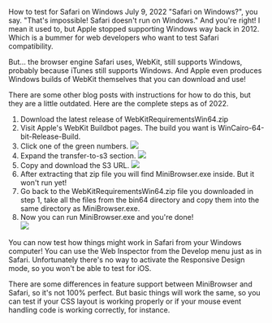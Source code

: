 
How to test for Safari on Windows
July 9, 2022
"Safari on Windows?", you say. "That's impossible! Safari doesn't run on Windows." And you're right! I mean it used to, but Apple stopped supporting Windows way back in 2012. Which is a bummer for web developers who want to test Safari compatibility.

But... the browser engine Safari uses, WebKit, still supports Windows, probably because iTunes still supports Windows. And Apple even produces Windows builds of WebKit themselves that you can download and use!

There are some other blog posts with instructions for how to do this, but they are a little outdated. Here are the complete steps as of 2022.


1. Download the latest release of WebKitRequirementsWin64.zip
2. Visit Apple's WebKit Buildbot pages. The build you want is WinCairo-64-bit-Release-Build.
3. Click one of the green numbers.
![](https://james.darpinian.com/blog/assets/images/buildbot-1-9a279e66d481c9954bb5d0d9d0d87943.webp)
4. Expand the transfer-to-s3 section.
![](https://james.darpinian.com/blog/assets/images/buildbot-2-d61b5cdad19b1a7102b690801f4452a5.webp)
5. Copy and download the S3 URL.
![](https://james.darpinian.com/blog/assets/images/buildbot-3-1bdf1b4bc3d70100dd1616b738f9c5d4.webp)
6. After extracting that zip file you will find MiniBrowser.exe inside. But it won't run yet!
7. Go back to the WebKitRequirementsWin64.zip file you downloaded in step 1, take all the files from the bin64 directory and copy them into the same directory as MiniBrowser.exe.
8. Now you can run MiniBrowser.exe and you're done!  
![](https://james.darpinian.com/blog/assets/images/minibrowser-df224250658f7a0dbc7e188e4bf32633.webp)

You can now test how things might work in Safari from your Windows computer! You can use the Web Inspector from the Develop menu just as in Safari. Unfortunately there's no way to activate the Responsive Design mode, so you won't be able to test for iOS.

There are some differences in feature support between MiniBrowser and Safari, so it's not 100% perfect. But basic things will work the same, so you can test if your CSS layout is working properly or if your mouse event handling code is working correctly, for instance.

